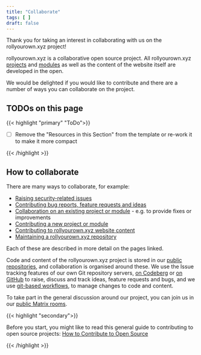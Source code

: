 ```yaml
---
title: "Collaborate"
tags: [ ]
draft: false
---
```


Thank you for taking an interest in collaborating with us on the rollyourown.xyz project!

rollyourown.xyz is a collaborative open source project. All rollyourown.xyz [projects](/rollyourown/projects/) and [modules](/rollyourown/project_modules/) as well as the content of the website itself are developed in the open.

We would be delighted if you would like to contribute and there are a number of ways you can collaborate on the project.

<!--more-->

## TODOs on this page

{{< highlight "primary" "ToDo">}}

- [ ] Remove the "Resources in this Section" from the template or re-work it to make it more compact

{{< /highlight >}}

## How to collaborate

There are many ways to collaborate, for example:

- [Raising security-related issues](/collaborate/security_vulnerabilities/)
- [Contributing bug reports, feature requests and ideas](/collaborate/bug_reports_feature_requests_ideas/)
- [Collaboration on an existing project or module](/collaborate/existing_projects_and_modules/) - e.g. to provide fixes or improvements
- [Contributing a new project or module](/collaborate/new_projects_and_modules/)
- [Contributing to rollyourown.xyz website content](/collaborate/website_content/)
- [Maintaining a rollyourown.xyz repository](/collaborate/working_with_git/what_is_git/#project-maintainer)

Each of these are described in more detail on the pages linked.

Code and content of the rollyourown.xyz project is stored in our [public repositories](/collaborate/repositories/), and collaboration is organised around these. We use the Issue tracking features of our own Git repository servers, [on Codeberg](https://codeberg.org/rollyourown-xyz) or [on GitHub](https://github.com/rollyourown-xyz) to raise, discuss and track ideas, feature requests and bugs, and we use [git-based workflows](/collaborate/working_with_git/), to manage changes to code and content.

To take part in the general discussion around our project, you can join us in our [public Matrix rooms](/about/public_matrix_rooms).

{{< highlight "secondary">}}

Before you start, you might like to read this general guide to contributing to open source projects: [How to Contribute to Open Source](https://opensource.guide/how-to-contribute/)

{{< /highlight >}}
